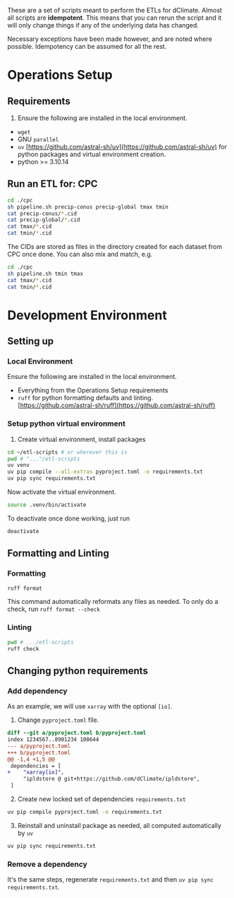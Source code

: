These are a set of scripts meant to perform the ETLs for dClimate. Almost all scripts are **idempotent**. This means that you can rerun the script and it will only change things if any of the underlying data has changed.

Necessary exceptions have been made however, and are noted where possible. Idempotency can be assumed for all the rest.

# Operations Setup
## Requirements
1. Ensure the following are installed in the local environment.
  + `wget`
  + GNU `parallel`
  + `uv` [https://github.com/astral-sh/uv](https://github.com/astral-sh/uv) for python packages and virtual environment creation.
  + python >= 3.10.14

## Run an ETL for: CPC
```sh
cd ./cpc
sh pipeline.sh precip-conus precip-global tmax tmin
cat precip-conus/*.cid
cat precip-global/*.cid
cat tmax/*.cid
cat tmin/*.cid
```
The CIDs are stored as files in the directory created for each dataset from CPC once done.
You can also mix and match, e.g.
```sh
cd ./cpc
sh pipeline.sh tmin tmax
cat tmax/*.cid
cat tmin/*.cid
```

# Development Environment
## Setting up
### Local Environment
Ensure the following are installed in the local environment.
  + Everything from the Operations Setup requirements
  + `ruff` for python formatting defaults and linting. [https://github.com/astral-sh/ruff](https://github.com/astral-sh/ruff)
### Setup python virtual environment
1. Create virtual environment, install packages
```sh
cd ~/etl-scripts # or wherever this is
pwd # "..."/etl-scripts
uv venv
uv pip compile --all-extras pyproject.toml -o requirements.txt
uv pip sync requirements.txt
```

Now activate the virtual environment.
```sh
source .venv/bin/activate
```
To deactivate once done working, just run
```sh
deactivate
```

## Formatting and Linting
### Formatting
```sh
ruff format
```
This command automatically reformats any files as needed. To only do a check, run `ruff format --check`

### Linting
```sh
pwd # .../etl-scripts
ruff check
```

## Changing python requirements
### Add dependency
As an example, we will use `xarray` with the optional `[io]`.
1. Change `pyproject.toml` file.
```diff
diff --git a/pyproject.toml b/pyproject.toml
index 1234567..8901234 100644
--- a/pyproject.toml
+++ b/pyproject.toml
@@ -1,4 +1,5 @@
 dependencies = [
+    "xarray[io]",
     "ipldstore @ git+https://github.com/dClimate/ipldstore",
 ]
```
2. Create new locked set of dependencies `requirements.txt`
```sh
uv pip compile pyproject.toml -o requirements.txt
```
3. Reinstall and uninstall package as needed, all computed automatically by `uv`
```sh
uv pip sync requirements.txt
```

### Remove a dependency
It's the same steps, regenerate `requirements.txt` and then `uv pip sync requirements.txt`.

